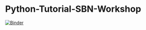 # Python-Tutorial-SBN-Workshop

[![Binder](https://mybinder.org/badge_logo.svg)](https://mybinder.org/v2/gh/marcodeltutto/Python-Tutorial-SBN-Workshop.git/master)
